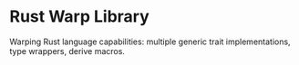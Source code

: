 # Rust Warp Library

Warping Rust language capabilities: multiple generic trait implementations, 
type wrappers, derive macros.
